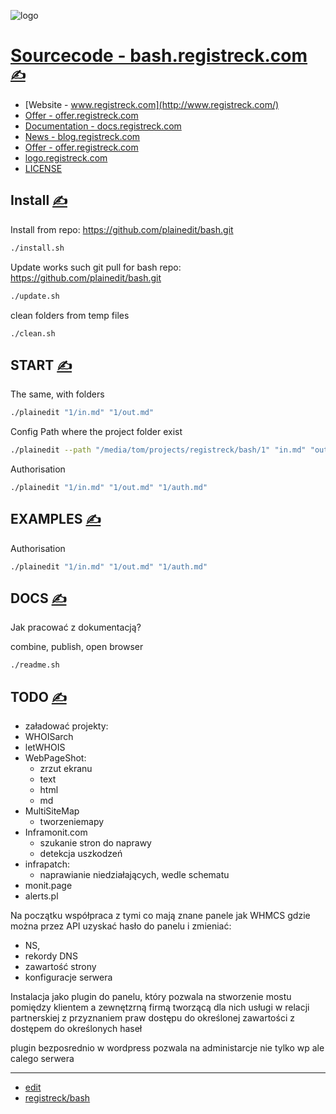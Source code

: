

![logo](http://logo.registreck.com/2/cover.png)

# [Sourcecode - bash.registreck.com](http://bash.registreck.com/)  [<span style='font-size:20px;'>&#x270D;</span>](https://github.com/registreck/bash/edit/main/DOCS/MENU.md)

+ [Website - www.registreck.com](http://www.registreck.com/)
+ [Offer - offer.registreck.com](http://offer.registreck.com/)
+ [Documentation - docs.registreck.com](http://docs.registreck.com/)
+ [News - blog.registreck.com](http://blog.registreck.com/)
+ [Offer - offer.registreck.com](http://offer.registreck.com/)
+ [logo.registreck.com](https://logo.registreck.com/)
+ [LICENSE](../LICENSE)



## Install [<span style='font-size:20px;'>&#x270D;</span>](https://github.com/registreck/bash/edit/main/DOCS/INSTALL.md)

Install from repo: https://github.com/plainedit/bash.git
```bash
./install.sh
```

Update works such git pull for bash repo: https://github.com/plainedit/bash.git
```bash
./update.sh
```

clean folders from temp files
```bash
./clean.sh
```



## START [<span style='font-size:20px;'>&#x270D;</span>](https://github.com/registreck/bash/edit/main/DOCS/START.md)

The same, with folders
```bash
./plainedit "1/in.md" "1/out.md" 
```

Config Path where the project folder exist
```bash
./plainedit --path "/media/tom/projects/registreck/bash/1" "in.md" "out.md"
```

Authorisation
```bash
./plainedit "1/in.md" "1/out.md" "1/auth.md"
```





## EXAMPLES [<span style='font-size:20px;'>&#x270D;</span>](https://github.com/registreck/bash/edit/main/DOCS/EXAMPLES.md)

Authorisation
```bash
./plainedit "1/in.md" "1/out.md" "1/auth.md"
```




## DOCS [<span style='font-size:20px;'>&#x270D;</span>](https://github.com/registreck/bash/edit/main/DOCS/DOCS.md)

Jak pracować z dokumentacją?


combine, publish, open browser

```bash
./readme.sh
```




## TODO [<span style='font-size:20px;'>&#x270D;</span>](https://github.com/registreck/bash/edit/main/DOCS/TODO.md)

+ załadować projekty:
+ WHOISarch
+ letWHOIS
+ WebPageShot:
  + zrzut ekranu
  + text
  + html 
  + md
+ MultiSiteMap
  + tworzeniemapy
+ Inframonit.com
  + szukanie stron do naprawy
  + detekcja uszkodzeń
+ infrapatch:
  + naprawianie niedziałających, wedle schematu
+ monit.page
+ alerts.pl






Na początku współpraca z tymi co mają znane panele jak WHMCS
gdzie można przez API uzyskać hasło do panelu i zmieniać:
+ NS,
+ rekordy DNS
+ zawartość strony
+ konfiguracje serwera


Instalacja jako plugin do panelu, który pozwala
na stworzenie mostu pomiędzy klientem a zewnętzrną firmą
tworzącą dla nich usługi w relacji partnerskiej 
z przyznaniem praw dostępu do określonej zawartości
z dostępem do określonych haseł


plugin bezposrednio w wordpress
pozwala na administarcje nie tylko wp ale calego serwera



---

+ [edit](https://github.com/registreck/bash/edit/main/README.md)
+ [registreck/bash](https://github.com/registreck/bash)
